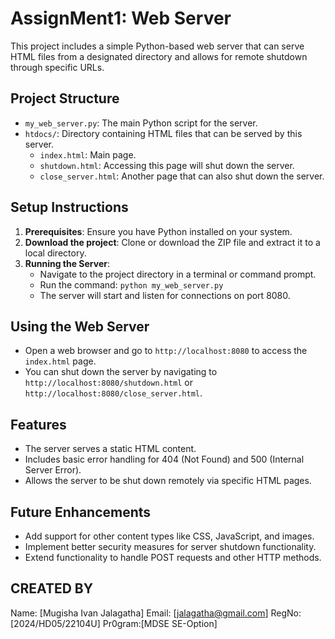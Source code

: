 # AssignMent1: Web Server

This project includes a simple Python-based web server that can serve HTML files from a designated directory and allows for remote shutdown through specific URLs.

## Project Structure

- `my_web_server.py`: The main Python script for the server.
- `htdocs/`: Directory containing HTML files that can be served by this server.
  - `index.html`: Main page.
  - `shutdown.html`: Accessing this page will shut down the server.
  - `close_server.html`: Another page that can also shut down the server.

## Setup Instructions

1. **Prerequisites**: Ensure you have Python installed on your system.
2. **Download the project**: Clone or download the ZIP file and extract it to a local directory.
3. **Running the Server**:
   - Navigate to the project directory in a terminal or command prompt.
   - Run the command: `python my_web_server.py`
   - The server will start and listen for connections on port 8080.

## Using the Web Server

- Open a web browser and go to `http://localhost:8080` to access the `index.html` page.
- You can shut down the server by navigating to `http://localhost:8080/shutdown.html` or `http://localhost:8080/close_server.html`.

## Features

- The server serves a static HTML content.
- Includes basic error handling for 404 (Not Found) and 500 (Internal Server Error).
- Allows the server to be shut down remotely via specific HTML pages.

## Future Enhancements

- Add support for other content types like CSS, JavaScript, and images.
- Implement better security measures for server shutdown functionality.
- Extend functionality to handle POST requests and other HTTP methods.

## CREATED BY
Name: [Mugisha Ivan Jalagatha] 
Email: [jalagatha@gmail.com]
RegNo: [2024/HD05/22104U]
Pr0gram:[MDSE SE-Option]

